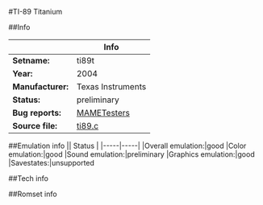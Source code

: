 #TI-89 Titanium

##Info

||Info|
|-----|-----|
|**Setname:**|ti89t
|**Year:**|2004
|**Manufacturer:**|Texas Instruments
|**Status:**|preliminary
|**Bug reports:**|[MAMETesters](http://mametesters.org/view_all_set.php?type=1&temporary=y&search=ti89.c)
|**Source file:**|[ti89.c](https://github.com/mamedev/mame/blob/master/src/mess/drivers/ti89.c)

##Emulation info
|| Status |
|-----|-----|
|Overall emulation:|good
|Color emulation:|good
|Sound emulation:|preliminary
|Graphics emulation:|good
|Savestates:|unsupported

##Tech info

##Romset info

<!--- START OF EDITED COMMENT DO NOT TOUCH TEXT ABOVE-->
